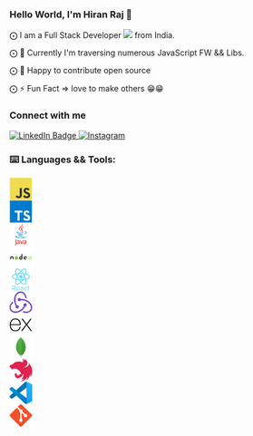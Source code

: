### Hello World, I'm Hiran Raj 👋

⨀ I am a Full Stack Developer <img src="https://media.giphy.com/media/WUlplcMpOCEmTGBtBW/giphy.gif" width="30"> from India.

⨀ 🌱 Currently I'm traversing numerous JavaScript FW && Libs.

⨀ 🤝 Happy to contribute open source

⨀ ⚡ Fun Fact => love to make others 😁😁

### Connect with me

<div id="badges">
  <a href="https://www.linkedin.com/in/hiran-raj-24879a215/">
    <img src="https://img.shields.io/badge/LinkedIn-blue?style=for-the-badge&logo=linkedin&logoColor=white" alt="LinkedIn Badge"/>
  </a>
  <a href="https://www.instagram.com/h___r___x/">
    <img src="https://img.shields.io/badge/Instagram-red?style=for-the-badge&logo=Instagram&logoColor=white" alt="Instagram"/>
  </a>
 
</div>

### ⌨️ Languages && Tools:

<div style="display:grid;col-gap:12px">

  <img src="https://github.com/devicons/devicon/blob/master/icons/javascript/javascript-original.svg" title="JavaScript" alt="JavaScript" width="40" height="40" />

  <img src="https://github.com/devicons/devicon/blob/master/icons/typescript/typescript-original.svg" title="JavaScript" alt="JavaScript" width="40" height="40"/>
 
 <img src="https://github.com/devicons/devicon/blob/master/icons/java/java-original-wordmark.svg" title="Java" alt="Java" width="40" height="40"/>

  <img src="https://github.com/devicons/devicon/blob/master/icons/nodejs/nodejs-original-wordmark.svg" title="NodeJS" alt="NodeJS" width="40" height="40"/>
  
  <img src="https://github.com/devicons/devicon/blob/master/icons/react/react-original-wordmark.svg" title="React" alt="React" width="40" height="40"/>

  <img src="https://github.com/devicons/devicon/blob/master/icons/redux/redux-original.svg" title="Redux" alt="Redux " width="40" height="40"/>
 
  <img src="https://github.com/devicons/devicon/blob/master/icons/express/express-original.svg" title="Redux" alt="Redux " width="40" height="40"/>

  <img src="https://github.com/devicons/devicon/blob/master/icons/mongodb/mongodb-original.svg" title="Redux" alt="Redux " width="40" height="40"/>

  <img src="https://github.com/devicons/devicon/blob/master/icons/nestjs/nestjs-plain.svg" title="Redux" alt="Redux " width="40" height="40"/>
   
  <img src="https://github.com/devicons/devicon/blob/master/icons/vscode/vscode-original.svg" title="Redux" alt="Redux " width="40" height="40"/>

  <img src="https://github.com/devicons/devicon/blob/master/icons/git/git-original.svg" title="Redux" alt="Redux " width="40" height="40"/>

 

</div>

